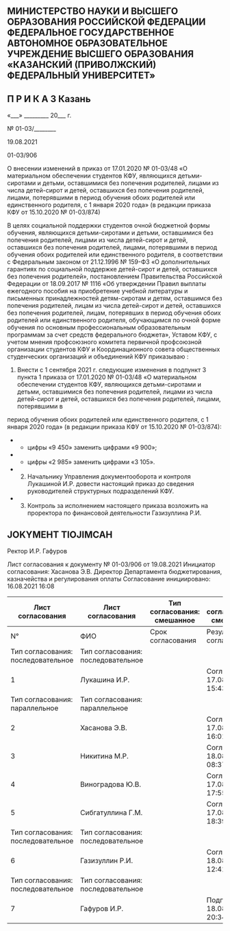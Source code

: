 <!-- image -->

## МИНИСТЕРСТВО НАУКИ И ВЫСШЕГО ОБРАЗОВАНИЯ РОССИЙСКОЙ ФЕДЕРАЦИИ ФЕДЕРАЛЬНОЕ ГОСУДАРСТВЕННОЕ АВТОНОМНОЕ ОБРАЗОВАТЕЛЬНОЕ УЧРЕЖДЕНИЕ ВЫСШЕГО ОБРАЗОВАНИЯ «КАЗАНСКИЙ (ПРИВОЛЖСКИЙ) ФЕДЕРАЛЬНЫЙ УНИВЕРСИТЕТ»

## П Р И К А З Казань

«\_\_\_» \_\_\_\_\_\_\_\_\_ 20\_\_\_ г.

№ 01-03/\_\_\_\_\_\_\_\_

19.08.2021

01-03/906

О внесении изменений в приказ от 17.01.2020 № 01-03/48 «О материальном обеспечении студентов КФУ, являющихся детьми-сиротами и детьми, оставшимися без попечения родителей, лицами из числа детей-сирот и детей, оставшихся без попечения родителей, лицами, потерявшими в период обучения обоих родителей или единственного родителя, с 1 января 2020 года» (в редакции приказа КФУ от 15.10.2020 № 01-03/874)

В  целях  социальной  поддержки  студентов  очной  бюджетной  формы  обучения, являющихся детьми-сиротами и детьми, оставшимися без попечения родителей, лицами из числа детей-сирот и детей, оставшихся без попечения родителей, лицами, потерявшими в  период  обучения  обоих  родителей  или  единственного  родителя,  в  соответствии  с Федеральным  законом от 21.12.1996 № 159-ФЗ «О дополнительных гарантиях по социальной  поддержке  детей-сирот  и  детей,  оставшихся  без  попечения  родителей», постановлением  Правительства Российской Федерации  от 18.09.2017 №  1116 «Об утверждении Правил выплаты ежегодного пособия на приобретение учебной литературы и  письменных  принадлежностей  детям-сиротам  и  детям,  оставшимся  без  попечения родителей,  лицам  из  числа  детей-сирот  и  детей,  оставшихся  без  попечения  родителей, лицам,  потерявших  в  период  обучения  обоих  родителей  или  единственного  родителя, обучающимся по очной форме обучения по основным профессиональным образовательным программам за счет средств федерального бюджета», Уставом КФУ, с учетом мнения профсоюзного комитета первичной профсоюзной организации студентов КФУ и Координационного совета общественных студенческих организаций и объединений КФУ приказываю :

1. Внести с 1 сентября 2021 г. следующие изменения в подпункт 3 пункта 1 приказа от  17.01.2020  №  01-03/48  «О  материальном  обеспечении  студентов  КФУ,  являющихся детьми-сиротами  и  детьми,  оставшимися  без  попечения  родителей,  лицами  из  числа детей-сирот  и  детей,  оставшихся  без  попечения  родителей,  лицами,  потерявшими  в

период обучения обоих родителей или единственного родителя, с 1 января 2020 года» (в редакции приказа КФУ от 15.10.2020 № 01-03/874):

- - цифры «9 450» заменить цифрами «9 900»;
- - цифры «2 985» заменить цифрами «3 105».
- 2. Начальнику Управления документооборота и контроля Лукашиной И.Р. довести настоящий приказ до сведения руководителей структурных подразделений КФУ.
- 3. Контроль  за  исполнением  настоящего  приказа  возложить  на  проректора  по финансовой деятельности Газизуллина Р.И.

## JOKYMEHT TIOJIMCAH

Ректор                                                                                                            И.Р. Гафуров

Лист согласования к документу № 01-03/906 от 19.08.2021 Инициатор согласования: Хасанова Э.В. Директор Департамента бюджетирования, казначейства и регулирования оплаты Согласование инициировано: 16.08.2021 16:08

| Лист согласования                  | Лист согласования                  | Тип согласования: смешанное   | Тип согласования: смешанное    | Тип согласования: смешанное   |
|------------------------------------|------------------------------------|-------------------------------|--------------------------------|-------------------------------|
| N°                                 | ФИО                                | Срок согласования             | Результат согласования         | Замечания                     |
| Тип согласования: последовательное | Тип согласования: последовательное |                               |                                |                               |
| 1                                  | Лукашина И.Р.                      |                               | Согласовано 17.08.2021 - 15:43 | -                             |
| Тип согласования: параллельное     | Тип согласования: параллельное     |                               |                                |                               |
| 2                                  | Хасанова Э.В.                      |                               | Согласовано 17.08.2021 - 16:01 | -                             |
| 3                                  | Никитина М.Р.                      |                               | Согласовано 18.08.2021 - 08:37 | -                             |
| 4                                  | Виноградова Ю.В.                   |                               | Согласовано 17.08.2021 - 17:55 | -                             |
| 5                                  | Сибгатуллина Г.М.                  |                               | Согласовано 17.08.2021 - 18:39 | -                             |
| Тип согласования: последовательное | Тип согласования: последовательное |                               |                                |                               |
| 6                                  | Газизуллин Р.И.                    |                               | Согласовано 18.08.2021 - 12:41 | -                             |
| Тип согласования: последовательное | Тип согласования: последовательное |                               |                                |                               |
| 7                                  | Гафуров И.Р.                       |                               | Подписано 18.08.2021 - 20:34   | -                             |